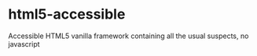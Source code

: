 html5-accessible
================

Accessible HTML5 vanilla framework containing all the usual suspects, no javascript 
